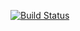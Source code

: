 [![Build Status](https://travis-ci.org/artemave/37-pieces-of-flair.png)](https://travis-ci.org/artemave/37-pieces-of-flair)

